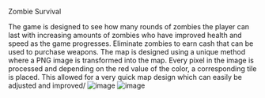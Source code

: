 Zombie Survival

The game is designed to see how many rounds of zombies the player can last with increasing amounts of zombies who have improved health and speed as the game progresses. Eliminate zombies to earn cash that can be used to purchase weapons. 
The map is designed using a unique method where a PNG image is transformed into the map. Every pixel in the image is processed and depending on the red value of the color, a corresponding tile is placed. This allowed for a very quick map design which can easily be adjusted and improved/ 
![image](https://github.com/user-attachments/assets/c044445b-16f8-4913-9527-0ac777603c7c) ![image](https://github.com/user-attachments/assets/b6b1e343-a2a4-4491-8e54-e388c10611f7)

